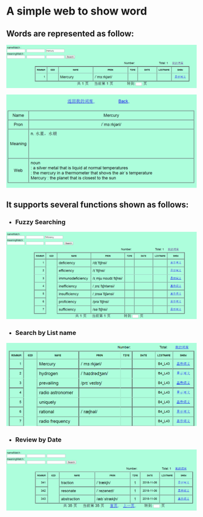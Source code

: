 # A simple web to show word
## Words are represented as follow: 
![](/imgs/word.png)

![](/imgs/explain.png)




## It supports several functions shown as follows:
- ### Fuzzy Searching
![](/imgs/search.png)
- ### Search by List name
![](/imgs/list.png)
- ### Review by Date
![](/imgs/review.png)









